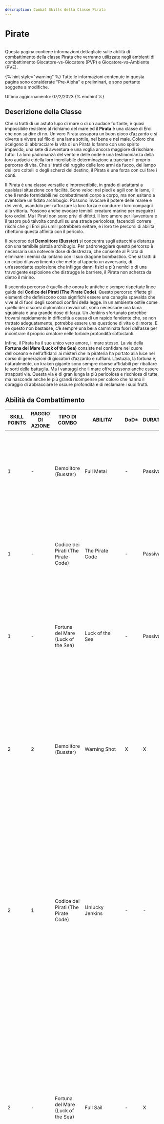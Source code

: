 ```yaml
---
description: Combat Skills della Classe Pirata
---
```


# Pirate

<figure><img src="../../.gitbook/assets/pira.png" alt=""><figcaption></figcaption></figure>

Questa pagina contiene informazioni dettagliate sulle abilità di combattimento della classe Pirata che verranno utilizzate negli ambienti di combattimento Giocatore-vs-Giocatore (PVP) e Giocatore-vs-Ambiente (PVE).

{% hint style="warning" %}
Tutte le informazioni contenute in questa pagina sono considerate "Pre-Alpha" e preliminari, e sono pertanto soggette a modifiche.

Ultimo aggiornamento: 07/2/2023
{% endhint %}

## Descrizione della Classe

Che si tratti di un astuto lupo di mare o di un audace furfante, è quasi impossibile resistere al richiamo del mare ed il **Pirata** è una classe di Eroi che non sa dire di no. Un vero Pirata assapora un buon gioco d’azzardo e si diverte a vivere sul filo di una lama sottile, nel bene e nel male. Coloro che scelgono di abbracciare la vita di un Pirata lo fanno con uno spirito impavido, una sete di avventura e una voglia ancora maggiore di rischiare tutto. La loro padronanza del vento e delle onde è una testimonianza della loro audacia e della loro incrollabile determinazione a tracciare il proprio percorso di vita. Che si tratti del ruggito delle loro armi da fuoco, del lampo dei loro coltelli o degli scherzi del destino, il Pirata è una forza con cui fare i conti.

Il Pirata è una classe versatile e imprevedibile, in grado di adattarsi a qualsiasi situazione con facilità. Sono veloci nei piedi e agili con le lame, il che li rende formidabili nei combattimenti corpo a corpo, ma non esitano a sventolare un fidato archibugio. Possono invocare il potere delle maree e dei venti, usandolo per rafforzare la loro forza e condurre i loro compagni alla vittoria. Possono anche evocare temibili creature marine per eseguire i loro ordini. Ma i Pirati non sono privi di difetti. Il loro amore per l’avventura e il tesoro può talvolta condurli su una strada pericolosa, facendoli correre rischi che gli Eroi più umili potrebbero evitare, e i loro tre percorsi di abilità riflettono questa affinità con il pericolo.

Il percorso del **Demolitore (Busster)** si concentra sugli attacchi a distanza con una temibile pistola archibugio. Per padroneggiare questo percorso è necessaria una notevole dose di destrezza, che consente al Pirata di eliminare i nemici da lontano con il suo dragone bombastico. Che si tratti di un colpo di avvertimento che mette al tappeto un avversario, di un’assordante esplosione che infligge danni fisici a più nemici o di una travolgente esplosione che distrugge le barriere, il Pirata non scherza da dietro il mirino.

Il secondo percorso è quello che onora le antiche e sempre rispettate linee guida del **Codice dei Pirati (The Pirate Code)**. Questo percorso riflette gli elementi che definiscono cosa significhi essere una canaglia spavalda che vive al di fuori degli scomodi confini della legge. In un ambiente ostile come quello dei discorsi diplomatici ravvicinati, sono necessarie una lama sguainata e una grande dose di forza. Un Jenkins sfortunato potrebbe trovarsi rapidamente in difficoltà a causa di un rapido fendente che, se non trattato adeguatamente, potrebbe essere una questione di vita o di morte. E se questo non bastasse, c’è sempre una bella camminata fuori dall’asse per incontrare il proprio creatore nelle torbide profondità sottostanti.

Infine, il Pirata ha il suo unico vero amore, il mare stesso. La via della **Fortuna del Mare (Luck of the Sea)** consiste nel confidare nel cuore dell’oceano e nell’affidarsi ai misteri che la pirateria ha portato alla luce nel corso di generazioni di giocatori d’azzardo e ruffiani. L’astuzia, la fortuna e, naturalmente, un kraken gigante sono sempre risorse affidabili per ribaltare le sorti della battaglia. Ma i vantaggi che il mare offre possono anche essere strappati via. Questa via è di gran lunga la più pericolosa e rischiosa di tutte, ma nasconde anche le più grandi ricompense per coloro che hanno il coraggio di abbracciare le oscure profondità e di reclamare i suoi frutti.

## Abilità da Combattimento

| SKILL POINTS | RAGGIO DI AZIONE | TIPO DI COMBO                       | ABILITA’                | DoD\* | DURATA  | DESCRIZIONE                                                                                                                                                                                                                                                                                                                                                                                                                                                                                                                                                                                                                                                                                                                                                                                                                                                                                                                                                                                                                                                                                                                                                                                                                                                                                                                                                                                                                                                                                                                                               |
| ------------ | ---------------- | ----------------------------------- | ----------------------- | ----- | ------- | --------------------------------------------------------------------------------------------------------------------------------------------------------------------------------------------------------------------------------------------------------------------------------------------------------------------------------------------------------------------------------------------------------------------------------------------------------------------------------------------------------------------------------------------------------------------------------------------------------------------------------------------------------------------------------------------------------------------------------------------------------------------------------------------------------------------------------------------------------------------------------------------------------------------------------------------------------------------------------------------------------------------------------------------------------------------------------------------------------------------------------------------------------------------------------------------------------------------------------------------------------------------------------------------------------------------------------------------------------------------------------------------------------------------------------------------------------------------------------------------------------------------------------------------------------- |
| 1            | -                | Demolitore (Busster)                | Full Metal              | -     | Passiva | <p>Tira un D20 all'inizio di una battaglia e rilancia ogni X turni.</p><p>Aumenta la DEX effettiva di questo Eroe di X% in combattimento.</p><p>X = valore del lancio del D20.</p>                                                                                                                                                                                                                                                                                                                                                                                                                                                                                                                                                                                                                                                                                                                                                                                                                                                                                                                                                                                                                                                                                                                                                                                                                                                                                                                                                                        |
| 1            | -                | Codice dei Pirati (The Pirate Code) | The Pirate Code         | -     | Passiva | <p>Tira un D20 all'inizio di una battaglia e rilancia ogni X turni.</p><p>Aumenta la STR effettiva di questo Eroe di X% in combattimento.</p><p>X = valore del lancio del D20.</p>                                                                                                                                                                                                                                                                                                                                                                                                                                                                                                                                                                                                                                                                                                                                                                                                                                                                                                                                                                                                                                                                                                                                                                                                                                                                                                                                                                        |
| 1            | -                | Fortuna del Mare (Luck of the Sea)  | Luck of the Sea         | -     | Passiva | <p>Tira un D20 all'inizio di una battaglia e rilancia ogni X turni.</p><p>Aumenta la LCK effettiva di questo Eroe di X% in combattimento.</p><p>X = valore del lancio del D20.</p>                                                                                                                                                                                                                                                                                                                                                                                                                                                                                                                                                                                                                                                                                                                                                                                                                                                                                                                                                                                                                                                                                                                                                                                                                                                                                                                                                                        |
| 2            | 2                | Demolitore (Busster)                | Warning Shot            | X     | X       | <p>Spara un singolo colpo di pistola a un nemico bersaglio in P1 o P2.</p><p>Infligge danni fisici pari a (X*BASIC + X*DEX).</p><p><strong>COMBO</strong>: Se questo Eroe ha lanciato un'abilità “Demolitore (Busster)” nell'ultimo turno, guadagna: X% + (X*DEX) possibilità di Stordire (Daze) per una durata di X.</p>                                                                                                                                                                                                                                                                                                                                                                                                                                                                                                                                                                                                                                                                                                                                                                                                                                                                                                                                                                                                                                                                                                                                                                                                                                 |
| 2            | 1                | Codice dei Pirati (The Pirate Code) | Unlucky Jenkins         | -     | -       | <p>Sguaina una sciabola e tira un D20.</p><p>Colpisci il nemico bersaglio infliggendo danni fisici pari a X (X = ((X*D20)*BASIC) + X*STR + X*LCK).</p><p>X% di Penetrazione (Pierce).</p><p><strong>COMBO</strong>: Se questo Eroe ha lanciato un'abilità “Codice dei Pirati (The Pirate Code)“ nell'ultimo turno, guadagna: X% + (X*STR) possibilità di infliggere X% Sanguinamento (Bleed) per una durata X.</p>                                                                                                                                                                                                                                                                                                                                                                                                                                                                                                                                                                                                                                                                                                                                                                                                                                                                                                                                                                                                                                                                                                                                        |
| 2            | -                | Fortuna del Mare (Luck of the Sea)  | Full Sail               | -     | X       | <p>Lancia una moneta da un antico tesoro proibito.</p><p><strong>Testa</strong>: Aumenta il morale dell'equipaggio, aumentando l'AGI effettiva di ogni alleato di X (X = X*LCK) per una durata di X.</p><p><strong>Croce</strong>: Aumenta il morale dell'equipaggio, aumentando i danni inflitti da ogni alleato di X% per una durata di X.</p><p><strong>COMBO</strong>: Se questo Eroe ha lanciato un'abilità "Fortuna del Mare (Luck of the Sea)“ nell'ultimo turno, guadagna: X% + (X*LCK) possibilità di aumentare la durata degli effetti da X a X.</p>                                                                                                                                                                                                                                                                                                                                                                                                                                                                                                                                                                                                                                                                                                                                                                                                                                                                                                                                                                                            |
| 3            | 2                | Demolitore (Busster)                | Blunderbusster          | X     | X       | <p>Spara un colpo di archibugio.</p><p>X% + (X*DEX) possibilità di distruggere le barriere dei bersagli in P1 e P2.</p><p>Infligge danni fisici ai nemici in P1 e P2 pari a (X*Basic + X*LCK) ciascuno.</p><p>X% + (X*DEX) possibilità di Stordire (Daze) il nemico bersaglio per una durata di X.</p>                                                                                                                                                                                                                                                                                                                                                                                                                                                                                                                                                                                                                                                                                                                                                                                                                                                                                                                                                                                                                                                                                                                                                                                                                                                    |
| 3            | 1                | Codice dei Pirati (The Pirate Code) | Disabling Blow          | X     | X       | <p>Colpisci il nemico bersaglio con una sciabola.</p><p>Infligge danni fisici pari a (X*BASIC + X*STR).</p><p>X% + (X*STR) possibilità di Silenziare (Silence) il bersaglio per una durata di X.</p><p><strong>COMBO</strong>: Se “Unlucky Jenkins" è stato usato nell'ultimo turno di questo Eroe, guadagna: X% + (X*STR) possibilità di infliggere X% di Sanguinolento (Bleed) per una durata X.</p>                                                                                                                                                                                                                                                                                                                                                                                                                                                                                                                                                                                                                                                                                                                                                                                                                                                                                                                                                                                                                                                                                                                                                    |
| 3            | 3                | Fortuna del Mare (Luck of the Sea)  | Starboard Cannons       | X     | -       | <p>Predispone i cannoni e Carica (Channelling) per una durata di X.</p><p>Durante la Carica (Channel), guadagna X% di EVA.</p><p>Comanda alla nave di sparare con tutti i cannoni di dritta.</p><p>Infliggere a ogni nemico danni fisici pari a (X*Basic + X*LCK).</p>                                                                                                                                                                                                                                                                                                                                                                                                                                                                                                                                                                                                                                                                                                                                                                                                                                                                                                                                                                                                                                                                                                                                                                                                                                                                                    |
| 4            | 3                | Demolitore (Busster)                | Cheapshot               | X     | X       | <p>Spara al nemico bersaglio alla gamba.</p><p>Infligge danni fisici pari a (X*BASIC + X*DEX).</p><p>X% + (X*DEX) possibilità di Rallentare (Slow) il nemico bersaglio di X% per una durata di X.</p><p><strong>COMBO</strong>: Se "Warning Shot" è stato usato nell'ultimo turno di questo Eroe, guadagna: X% + (X*DEX) possibilità di Stordire (Stun) il nemico bersaglio per una durata di X.</p>                                                                                                                                                                                                                                                                                                                                                                                                                                                                                                                                                                                                                                                                                                                                                                                                                                                                                                                                                                                                                                                                                                                                                      |
| 4            | 1                | Codice dei Pirati (The Pirate Code) | All Hands On Deck       | -     | -       | <p>Questo Eroe e ogni alleato eseguono consecutivamente un Attacco Base che infligge danni fisici al nemico bersaglio in P1.</p><p>Questo Eroe ottiene il Primo Colpo (First Strike) nel suo prossimo turno.</p>                                                                                                                                                                                                                                                                                                                                                                                                                                                                                                                                                                                                                                                                                                                                                                                                                                                                                                                                                                                                                                                                                                                                                                                                                                                                                                                                          |
| 4            | 3                | Fortuna del Mare (Luck of the Sea)  | Curse of the Sea        | -     | X       | <p>Richiama il Kraken.</p><p>Ritardo X (X = tiro D6).</p><p>I tentacoli del Kraken si avvolgono intorno alla scacchiera del nemico.</p><p>Infligge a ogni nemico danni fisici pari a (X*Basic + X*LCK).</p><p>X% + (X*LCK) possibilità di Spaventare (Fear) il nemico con il valore di HP corrente più basso.</p><p><strong>COMBO</strong>: Se “Starboard Cannons" è stato usato nell'ultimo turno di questo Eroe, guadagna: X% + (X*LCK) possibilità di Rallentare (Slow) ogni nemico di X% per una durata di X.</p>                                                                                                                                                                                                                                                                                                                                                                                                                                                                                                                                                                                                                                                                                                                                                                                                                                                                                                                                                                                                                                     |
| 5            | -                | Demolitore (Busster)                | First Mate              | -     | X       | <p>L'alleato bersaglio guadagna l'X% di EVA (X = X + X*DEX + X*LCK) per una durata pari a X.</p><p>I prossimi X attacchi che hanno come bersaglio questo Eroe vengono reindirizzati a quell’alleato.</p><p>X = D6 diviso X, arrotondato per difetto.</p>                                                                                                                                                                                                                                                                                                                                                                                                                                                                                                                                                                                                                                                                                                                                                                                                                                                                                                                                                                                                                                                                                                                                                                                                                                                                                                  |
| 5            | 1                | Codice dei Pirati (The Pirate Code) | Walk the Plank          | X     | -       | <p>Infligge all'Eroe bersaglio danni fisici pari a (X*Basic + X*STR + X*DEX).</p><p>Se un bersaglio è sotto l'X% di HP, Giustizialo (Execute).</p><p>Se il bersaglio viene Giustiziato (Executed), guadagna il Primo Colpo (First Strike) nel prossimo turno di questo Eroe.</p>                                                                                                                                                                                                                                                                                                                                                                                                                                                                                                                                                                                                                                                                                                                                                                                                                                                                                                                                                                                                                                                                                                                                                                                                                                                                          |
| 5            | 3                | Fortuna del Mare (Luck of the Sea)  | Parley                  | -     | X       | <p>Questo Eroe e il nemico bersaglio tirano un D20.</p><p>L'Eroe che tira un valore inferiore (X*D20 + X*LCK) riceve X% di danni aggiuntivi per una durata di X.</p><p>Infligge al nemico bersaglio danni fisici pari a (X*BASIC + X*WIS + X*LCK).</p>                                                                                                                                                                                                                                                                                                                                                                                                                                                                                                                                                                                                                                                                                                                                                                                                                                                                                                                                                                                                                                                                                                                                                                                                                                                                                                    |
| 10+          | 2                | Demolitore (Busster)                | Blunderbusster +        | X     | -       | <p>Spara un colpo di archibugio.</p><p>X% + (X*DEX) possibilità di distruggere le barriere dei bersagli in P1 e P2.</p><p>Infligge danni fisici ai nemici in P1 e P2 pari a (X*Basic + X*LCK) ciascuno.</p><p>X% + (X*DEX) possibilità di Stordire (Stun) il nemico bersaglio per una durata di X.</p>                                                                                                                                                                                                                                                                                                                                                                                                                                                                                                                                                                                                                                                                                                                                                                                                                                                                                                                                                                                                                                                                                                                                                                                                                                                    |
| 10+          | 3                | Demolitore (Busster)                | Cheapshot +             | -     | X       | <p>Spara al nemico bersaglio alla gamba.</p><p>Infligge danni fisici pari a (X*BASIC + X*DEX).</p><p>X% + (X*DEX) possibilità di Rallentare (Slow) il nemico bersaglio di X% per una durata di X.</p><p><strong>COMBO</strong>: Se "Warning Shot" è stato usato nell'ultimo turno di questo Eroe, guadagna: X% + (X*DEX) possibilità di Stordire (Stun) il nemico bersaglio per una durata di X.</p>                                                                                                                                                                                                                                                                                                                                                                                                                                                                                                                                                                                                                                                                                                                                                                                                                                                                                                                                                                                                                                                                                                                                                      |
| 10+          | 1                | Codice dei Pirati (The Pirate Code) | Unlucky Jenkins +       | X     | -       | <p>Sguaina una sciabola e tira un D20.</p><p>Colpisci il nemico bersaglio infliggendo danni fisici pari a X (X = ((X*D20)*BASIC) + X*STR + X*LCK).</p><p>X% di Penetrazione (Pierce).</p><p><strong>COMBO</strong>: Se questo Eroe ha lanciato un'abilità “Codice dei Pirati (The Pirate Code)“ nell'ultimo turno, guadagna: X% + (X*STR) possibilità di infliggere X% Sanguinamento (Bleed) per una durata X.</p>                                                                                                                                                                                                                                                                                                                                                                                                                                                                                                                                                                                                                                                                                                                                                                                                                                                                                                                                                                                                                                                                                                                                        |
| 10+          | 1                | Codice dei Pirati (The Pirate Code) | Disabling Blow +        | X     | X       | <p>Colpisci il nemico bersaglio con una sciabola.</p><p>X% + (X*STR) possibilità di distruggere la barriera del bersaglio.</p><p>Infligge danni fisici pari a (X*BASIC + X*STR).</p><p>X% + (X*STR) possibilità di Silenziare (Silence) il bersaglio per una durata di X.</p><p><strong>COMBO</strong>: Se “Unlucky Jenkins" è stato usato nell'ultimo turno di questo Eroe, guadagna: X% + (X*STR) possibilità di infliggere X% di Sanguinamento (Bleed) per una durata di X.</p>                                                                                                                                                                                                                                                                                                                                                                                                                                                                                                                                                                                                                                                                                                                                                                                                                                                                                                                                                                                                                                                                        |
| 10+          | -                | Fortuna del Mare (Luck of the Sea)  | Starboard Cannons +     | -     | X       | <p>Predispone i cannoni e Carica (Channelling) per una durata di X.</p><p>Durante il Canale (Channel), guadagna X% di EVA.</p><p>Comanda alla nave di sparare con tutti i cannoni di dritta.</p><p>Infligge a ogni nemico danni fisici pari a (X*Basic + X*LCK).</p><p>X% + (X*LCK) possibilità di Stordire (Stun) 1 nemico a caso.</p><p>Questo Eroe ottiene il Primo Colpo (First Strike) nel suo prossimo turno.</p>                                                                                                                                                                                                                                                                                                                                                                                                                                                                                                                                                                                                                                                                                                                                                                                                                                                                                                                                                                                                                                                                                                                                   |
| 10+          | 3                | Fortuna del Mare (Luck of the Sea)  | Curse of the Sea +      | X     | X       | <p>Richiama il Kraken.</p><p>Ritardo X (X = tiro di D6).</p><p>Il Kraken avvolge i suoi tentacoli intorno all'intera scacchiera del nemico.</p><p>Infligge a ogni nemico danni fisici pari a (X*Basic + X*LCK).</p><p>X% + (X*LCK) possibilità di Spaventare (Fear) il nemico con meno HP attuali per una durata di X.</p><p>X% + (X*LCK) possibilità di Silenziare (Silence) il nemico con i maggiori HP attuali per una durata di X.</p><p><strong>COMBO</strong>: Se "Starboard Cannons" è stato usato nell'ultimo turno di questo Eroe, guadagna: X% + (X*LCK) possibilità di Rallentare (slow) ogni nemico del X% per una durata di X.</p><p>Ripetere X (X = tiro del D20, 1-19 = 0, 20 = 1).</p>                                                                                                                                                                                                                                                                                                                                                                                                                                                                                                                                                                                                                                                                                                                                                                                                                                                    |
| 10           | 3                | Demolitore (Busster)                | Into The Drink          | X     | X       | <p>Spara un colpo di archibugio che infligge danni fisici pari a (X*BASIC + X*DEX) a tutti i nemici.</p><p>X% + (X*DEX) possibilità di Spaventare (Fear) il bersaglio in P1 per una durata di X.</p><p>X% + (X*DEX) possibilità di Silenziare (Silence) il bersaglio in P2 per una durata di X.</p><p>X% + (X*DEX) possibilità di Bandire (Banish) il bersaglio in P3 per una durata di X.</p><p><strong>COMBO</strong>: se “The Captain’s Hook” è stato usato il turno precedente: aumenta di X% la possibilità iniziale di Paura (Fear), Silenzio (Silence) e Bandire (Banish).</p>                                                                                                                                                                                                                                                                                                                                                                                                                                                                                                                                                                                                                                                                                                                                                                                                                                                                                                                                                                     |
| 10           | 1                | Demolitore (Busster)                | One in the Chamber      | X     | -       | <p>Infligge al nemico bersaglio danni fisici pari a (X*BASIC + X*DEX).</p><p>Questo attacco ha una probabilità di critico aumentata del X% (X = X + X*DEX).</p><p>Diventa Esausto (Exhausted).</p><p><strong>Amnesia: Demolitore (Busster)</strong>. Questo Eroe non può lanciare un'abilità Demolitore (Busster) per una durata pari a X.</p>                                                                                                                                                                                                                                                                                                                                                                                                                                                                                                                                                                                                                                                                                                                                                                                                                                                                                                                                                                                                                                                                                                                                                                                                            |
| 10           | 3                | Demolitore (Busster)                | Death from Above        | X     | X       | <p>Spara in aria tutti i colpi dell'archibugio e fa piovere schegge sulla squadra nemica.</p><p>Infligge danni fisici pari a (X*Basic + X*DEX) a ogni nemico.</p><p>X% + (X*DEX) possibilità di distruggere tutte le barriere nemiche colpite.</p><p>X% + (X*DEX) possibilità di Rallentare (Slow) tutti i nemici colpiti di X% per una durata di X.</p><p>X% + (X*DEX) possibilità di Stordire (Stun) tutti i nemici colpiti.</p>                                                                                                                                                                                                                                                                                                                                                                                                                                                                                                                                                                                                                                                                                                                                                                                                                                                                                                                                                                                                                                                                                                                        |
| 10           | -                | Codice dei Pirati (The Pirate Code) | Batten Down The Hatches | -     | X       | <p>Preparatevi alla tempesta in arrivo.</p><p>Legate una corda intorno alla cinta di questo Eroe e di tutti gli alleati.</p><p>Tutti gli alleati ottengono una Barriera Fisica pari all'X% degli HP massimi del bersaglio (X = X + X*WIS + X*INT) per una durata di X.</p><p>Gli alleati ottengono una resistenza del X% (X = X% + X*FINE) alle seguenti STA per una durata di X:</p><ul><li>Spingere (Push)</li><li>Tirare (Pull)</li><li>Paura (Fear)</li><li>Silenzio (Silence)</li><li>Stordimento (Stun).</li></ul><p><strong>COMBO</strong>: se “Starboard Cannons" è stato lanciato in questa Battaglia, l'intero gruppo guadagna X% di Blocco per una Durata di X.</p>                                                                                                                                                                                                                                                                                                                                                                                                                                                                                                                                                                                                                                                                                                                                                                                                                                                                            |
| 10           | 3                | Codice dei Pirati (The Pirate Code) | A Share of the Treasure | -     | X       | <p>L'equipaggio ha trovato un tesoro maledetto.</p><p>Il bottino deve essere diviso "equamente" tra i membri dell'equipaggio per una durata X.</p><p>Tutti i membri del gruppo e tutti i nemici tirano un D6 assolutamente non ponderato e ricevono la benedizione o la maledizione che vi si trova.</p><p><strong>Alleati</strong>:</p><ul><li>1 = -X% di riduzione effettiva dell’EVA</li><li>2 = +X% di aumento effettivo dell’EVA</li><li>3 = +X% di aumento effettivo del BLK</li><li>4 = Aumento del P.DEF (Difesa Fisica) effettivo del +X%</li><li>5 = Barriera fisica pari all'X% degli HP massimi</li><li>6 = -X% di diminuzione effettiva dell’EVA.</li></ul><p><strong>Nemici</strong>:</p><ul><li>1 = +X% di aumento effettivo dell’EVA</li><li>2 = -X% di diminuzione effettiva dei BLK</li><li>3 = -X% di diminuzione effettiva di P.DEF</li><li>4 = -X% di diminuzione effettiva dell’ACC (Precisione)</li><li>5 = Disperdere (Dispel) l’Eroe</li><li>6 = Guadagna una barriera fisica pari all'X% degli HP massimi.</li></ul><p><strong>Questo Eroe:</strong></p><ul><li>1 = -X% di diminuzione effettiva dell’EVA</li><li>2 = +X% di aumento effettivo dell’EVA</li><li>3 = Aumento effettivo dell'EVA del +X%</li><li>4 = +X% di aumento effettivo dell’EVA</li><li>5 = +X% di aumento effettivo dell’EVA</li><li>6 = +X% di aumento effettivo dell’EVA.</li></ul><p><strong>LIMITE 1</strong>: può essere attiva una sola istanza dell'abilità alla volta e se un Pirata usa questa abilità, essa annulla i risultati precedenti.</p> |
| 10           | 3                | Codice dei Pirati (The Pirate Code) | The Captain's Hook      | X     | X       | <p>Infligge al nemico bersaglio danni pari a (X*BASIC + X*STR).</p><p>X% + (X*STR + X*DEX) possibilità di Tirare (Pull) il bersaglio X.</p><p>X% + (X*STR + X*DEX) possibilità di Stordire (Daze) il bersaglio per una durata pari a X.</p>                                                                                                                                                                                                                                                                                                                                                                                                                                                                                                                                                                                                                                                                                                                                                                                                                                                                                                                                                                                                                                                                                                                                                                                                                                                                                                               |
| 10           | 3                | Fortuna del Mare (Luck of the Sea)  | Davy Jones's Locker     | -     | X       | <p>Il nemico bersaglio tira un D20.</p><p>Se il bersaglio tira 11 o meno, infligge al nemico bersaglio un danno pari a (X*BASIC + X*LCK).</p><p>Infligge Paura (Fear) per una durata di X.</p><p>Se il bersaglio ottiene 12 o più, infligge al nemico bersaglio danni pari a (X*BASIC + X*LCK).</p><p>Infligge Esilio (Banish) per una durata di X.</p>                                                                                                                                                                                                                                                                                                                                                                                                                                                                                                                                                                                                                                                                                                                                                                                                                                                                                                                                                                                                                                                                                                                                                                                                   |
| 10           | 3                | Fortuna del Mare (Luck of the Sea)  | Kraken Strike           | X     | X       | <p>Richiama il Kraken.</p><p>Ritardo X (X = tiro di D6).</p><p>Il Kraken sbatte un tentacolo sul Campo di battaglia.</p><p>Infligge a ogni nemico danni pari a (X*Basic + X*LCK).</p><p>X% + (X*LCK) possibilità di Rallentare (Slow) tutti i nemici di X% per una durata di X.</p><p>X% + (X*LCK) possibilità di Stordire (Daze) tutti i nemici per una durata di X.</p><p>X% + (X*LCK) possibilità di Confondere (Confuse) tutti i nemici per una durata di X.</p><p><strong>COMBO</strong>: se "Full Sail" è attiva, aumenta la durata di X, per un totale di X.</p><p>Ripetere X (X = tiro del D20, 1-19 = 0, 20 = 1).</p>                                                                                                                                                                                                                                                                                                                                                                                                                                                                                                                                                                                                                                                                                                                                                                                                                                                                                                                            |
| 10           | 3                | Fortuna del Mare (Luck of the Sea)  | The Call of the Deep    | X     | X       | <p>Richiama il Kraken.</p><p>Ritardo X (X = tiro D6).</p><p>Un singolo tentacolo afferra l'Eroe bersaglio e inizia a schiacciarlo.</p><p>Infligge danni pari a (X*BASIC + X*DEX + X*STR + X*LCK) ogni singolo turno all'Eroe bersaglio per una durata di X.</p><p>Il Kraken rilascia il bersaglio se viene Ripulito (Cleanse), Riposizionato o reso Inarrestabile (Unstoppable).</p><p><strong>COMBO</strong>: Se "Davy Jones’s Locker" è stato lanciato in questa battaglia, il Kraken può essere liberato solo riposizionandosi.</p><p>Ripetere X (X = tiro del D20, 1-19 = 0, 20 = 1).</p>                                                                                                                                                                                                                                                                                                                                                                                                                                                                                                                                                                                                                                                                                                                                                                                                                                                                                                                                                             |
| 15+          | -                | Codice dei Pirati (The Pirate Code) | King of the Pirates     | -     | Passiva | <p>Ottiene una serie di effetti:</p><ul><li>Aumenta la portata degli attacchi di X.</li><li>Aggiungere +X a tutti i tiri di D20.</li><li>X% effettivo di STR.</li><li>X% effettivo di DEX.</li><li>X% effettivo LCK.</li><li>X% effettivo EVA.</li><li>X% effettivo BLK.</li><li>X% effettivo SPELLBLK</li></ul>                                                                                                                                                                                                                                                                                                                                                                                                                                                                                                                                                                                                                                                                                                                                                                                                                                                                                                                                                                                                                                                                                                                                                                                                                                          |

### Note <a href="#97f2" id="97f2"></a>

* DoD\*: Grado di Difficoltà (Degree of Difficulty)
* Le abilità da 10+ punti costano 10 meno il costo della versione base dell’abilità.
* Le abilità da 15 punti sono disponibili solo per gli Eroi con una classe/sottoclasse corrispondente.
